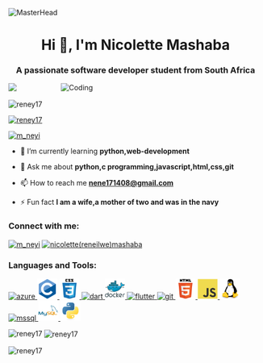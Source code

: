![MasterHead](https://i.gifer.com/JXA0.gif)
<h1 align="center">Hi 👋, I'm Nicolette Mashaba</h1>
<h3 align="center">A passionate software developer student from South Africa</h3>
<img align="right" alt="Coding" width="400" src="https://media.tenor.com/S59bPkT0pqcAAAAC/programming.gif">

![]("https://media.tenor.com/S59bPkT0pqcAAAAC/programming.gif")

<p align="left"> <img src="https://komarev.com/ghpvc/?username=reney17&label=Profile%20views&color=0e75b6&style=flat" alt="reney17" /> </p>

<p align="left"> <a href="https://github.com/ryo-ma/github-profile-trophy"><img src="https://github-profile-trophy.vercel.app/?username=reney17" alt="reney17" /></a> </p>

<p align="left"> <a href="https://twitter.com/m_neyi" target="blank"><img src="https://img.shields.io/twitter/follow/m_neyi?logo=twitter&style=for-the-badge" alt="m_neyi" /></a> </p>

- 🌱 I’m currently learning **python,web-development**

- 💬 Ask me about **python,c programming,javascript,html,css,git**

- 📫 How to reach me **nene171408@gmail.com**

- ⚡ Fun fact **I am a wife,a mother of two and was in the navy**

<h3 align="left">Connect with me:</h3>
<p align="left">
<a href="https://twitter.com/m_neyi" target="blank"><img align="center" src="https://raw.githubusercontent.com/rahuldkjain/github-profile-readme-generator/master/src/images/icons/Social/twitter.svg" alt="m_neyi" height="30" width="40" /></a>
<a href="https://linkedin.com/in/nicolette(reneilwe)mashaba" target="blank"><img align="center" src="https://raw.githubusercontent.com/rahuldkjain/github-profile-readme-generator/master/src/images/icons/Social/linked-in-alt.svg" alt="nicolette(reneilwe)mashaba" height="30" width="40" /></a>
</p>

<h3 align="left">Languages and Tools:</h3>
<p align="left"> <a href="https://azure.microsoft.com/en-in/" target="_blank" rel="noreferrer"> <img src="https://www.vectorlogo.zone/logos/microsoft_azure/microsoft_azure-icon.svg" alt="azure" width="40" height="40"/> </a> <a href="https://www.cprogramming.com/" target="_blank" rel="noreferrer"> <img src="https://raw.githubusercontent.com/devicons/devicon/master/icons/c/c-original.svg" alt="c" width="40" height="40"/> </a> <a href="https://www.w3schools.com/css/" target="_blank" rel="noreferrer"> <img src="https://raw.githubusercontent.com/devicons/devicon/master/icons/css3/css3-original-wordmark.svg" alt="css3" width="40" height="40"/> </a> <a href="https://dart.dev" target="_blank" rel="noreferrer"> <img src="https://www.vectorlogo.zone/logos/dartlang/dartlang-icon.svg" alt="dart" width="40" height="40"/> </a> <a href="https://www.docker.com/" target="_blank" rel="noreferrer"> <img src="https://raw.githubusercontent.com/devicons/devicon/master/icons/docker/docker-original-wordmark.svg" alt="docker" width="40" height="40"/> </a> <a href="https://flutter.dev" target="_blank" rel="noreferrer"> <img src="https://www.vectorlogo.zone/logos/flutterio/flutterio-icon.svg" alt="flutter" width="40" height="40"/> </a> <a href="https://git-scm.com/" target="_blank" rel="noreferrer"> <img src="https://www.vectorlogo.zone/logos/git-scm/git-scm-icon.svg" alt="git" width="40" height="40"/> </a> <a href="https://www.w3.org/html/" target="_blank" rel="noreferrer"> <img src="https://raw.githubusercontent.com/devicons/devicon/master/icons/html5/html5-original-wordmark.svg" alt="html5" width="40" height="40"/> </a> <a href="https://developer.mozilla.org/en-US/docs/Web/JavaScript" target="_blank" rel="noreferrer"> <img src="https://raw.githubusercontent.com/devicons/devicon/master/icons/javascript/javascript-original.svg" alt="javascript" width="40" height="40"/> </a> <a href="https://www.linux.org/" target="_blank" rel="noreferrer"> <img src="https://raw.githubusercontent.com/devicons/devicon/master/icons/linux/linux-original.svg" alt="linux" width="40" height="40"/> </a> <a href="https://www.microsoft.com/en-us/sql-server" target="_blank" rel="noreferrer"> <img src="https://www.svgrepo.com/show/303229/microsoft-sql-server-logo.svg" alt="mssql" width="40" height="40"/> </a> <a href="https://www.mysql.com/" target="_blank" rel="noreferrer"> <img src="https://raw.githubusercontent.com/devicons/devicon/master/icons/mysql/mysql-original-wordmark.svg" alt="mysql" width="40" height="40"/> </a> <a href="https://www.python.org" target="_blank" rel="noreferrer"> <img src="https://raw.githubusercontent.com/devicons/devicon/master/icons/python/python-original.svg" alt="python" width="40" height="40"/> </a> </p>

<p><img align="left" src="https://github-readme-stats.vercel.app/api/top-langs?username=reney17&show_icons=true&locale=en&layout=compact" alt="reney17" /></p>

<p>&nbsp;<img align="center" src="https://github-readme-stats.vercel.app/api?username=reney17&show_icons=true&locale=en" alt="reney17" /></p>

<p><img align="center" src="https://github-readme-streak-stats.herokuapp.com/?user=reney17&" alt="reney17" /></p>
